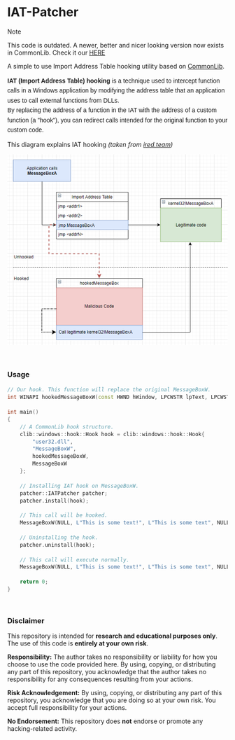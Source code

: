 # IAT-Patcher

> [!NOTE]  
> This code is outdated.
> A newer, better and nicer looking version now exists in CommonLib.
> Check it our [HERE](https://github.com/mayossi/CommonLib/tree/main/src/Windows/Hook/IATHookInstaller)


[//]: # (This may be the ugliest README file you have ever seen. I hate markdown.)


A simple to use Import Address Table hooking utility based on [CommonLib](https://github.com/mayossi/CommonLib/).

<p style="font-family: Arial, sans-serif; line-height: 1.6;">
    <strong>IAT (Import Address Table) hooking</strong> is a technique used to intercept function calls in a Windows application 
    by modifying the address table that an application uses to call external functions from DLLs.<br>
    By replacing the address of a function in the IAT with the address of a custom function (a "hook"), 
    you can redirect calls intended for the original function to your custom code.<br>
</p>

This diagram explains IAT hooking *(taken from [ired.team](http://ired.team/))*
<p align="center">
  <img src="./iathook.png"; style="width:450"/>
</p>

<br>

### Usage
```c++
// Our hook. This function will replace the original MessageBoxW.
int WINAPI hookedMessageBoxW(const HWND hWindow, LPCWSTR lpText, LPCWSTR lpCaption, const UINT uType);

int main()
{
    // A CommonLib hook structure.
	clib::windows::hook::Hook hook = clib::windows::hook::Hook{
		"user32.dll",
		"MessageBoxW",
		hookedMessageBoxW,
		MessageBoxW
	};

	// Installing IAT hook on MessageBoxW.
	patcher::IATPatcher patcher;
	patcher.install(hook);

	// This call will be hooked.
	MessageBoxW(NULL, L"This is some text!", L"This is some text", NULL);
	
	// Uninstalling the hook.
	patcher.uninstall(hook);

	// This call will execute normally.
	MessageBoxW(NULL, L"This is some text!", L"This is some text", NULL);

    return 0;
}

```

<br>

### Disclaimer

<p>This repository is intended for <strong>research and educational purposes only</strong>. The use of this code is <strong>entirely at your own risk</strong>.</p>

<p><strong>Responsibility:</strong> The author takes no responsibility or liability for how you choose to use the code provided here. By using, copying, or distributing any part of this repository, you acknowledge that the author takes no responsibility for any consequences resulting from your actions.</p>

<p><strong>Risk Acknowledgement:</strong> By using, copying, or distributing any part of this repository, you acknowledge that you are doing so at your own risk. You accept full responsibility for your actions.</p>

<p><strong>No Endorsement:</strong> This repository does <strong>not</strong> endorse or promote any hacking-related activity.</p>
